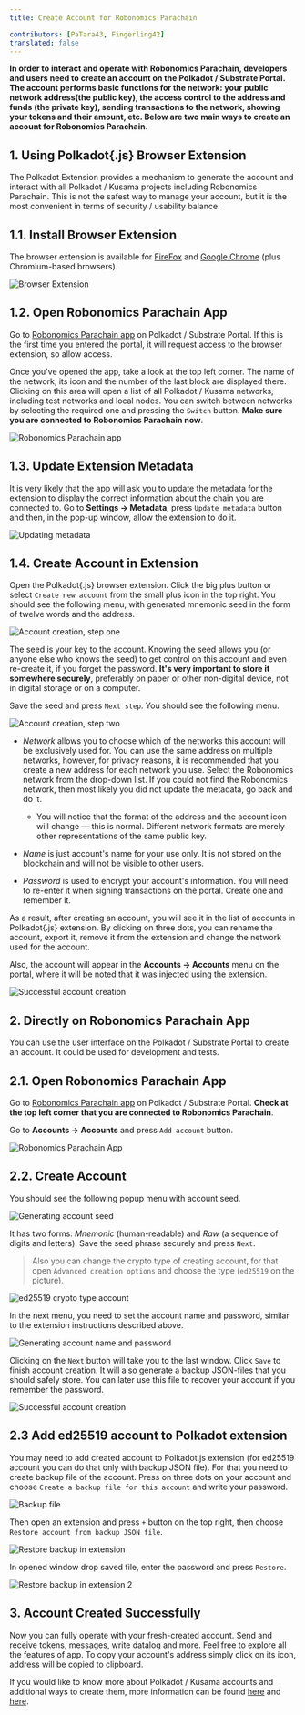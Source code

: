 ```yaml
---
title: Create Account for Robonomics Parachain 

contributors: [PaTara43, Fingerling42]
translated: false
---
```


**In order to interact and operate with Robonomics Parachain, developers and users need to create an account on the Polkadot / Substrate Portal. The account performs basic functions for the network: your public network address(the public key), the access control to the address and funds (the private key), sending transactions to the network, showing your tokens and their amount, etc. Below are two main ways to create an account for Robonomics Parachain.**

## 1. Using Polkadot{.js} Browser Extension

The Polkadot Extension provides a mechanism to generate the account and interact with all Polkadot / Kusama projects including Robonomics Parachain. This is not the safest way to manage your account, but it is the most convenient in terms of security / usability balance.

## 1.1. Install Browser Extension

The browser extension is available for [FireFox](https://addons.mozilla.org/en-US/firefox/addon/polkadot-js-extension) and [Google Chrome](https://chrome.google.com/webstore/detail/polkadot%7Bjs%7D-extension/mopnmbcafieddcagagdcbnhejhlodfdd?hl=en) (plus Chromium-based browsers).

![Browser Extension](../images/creating-an-account/1.1-polkadot-extension.png "Browser Extension")

## 1.2. Open Robonomics Parachain App

Go to [Robonomics Parachain app](https://polkadot.js.org/apps/?rpc=wss%3A%2F%2Fkusama.rpc.robonomics.network%2F#/) on Polkadot / Substrate Portal. If this is the first time you entered the portal, it will request access to the browser extension, so allow access. 

Once you've opened the app, take a look at the top left corner. The name of the network, its icon and the number of the last block are displayed there. Clicking on this area will open a list of all Polkadot / Kusama networks, including test networks and local nodes. You can switch between networks by selecting the required one and pressing the `Switch` button. **Make sure you are connected to Robonomics Parachain now**. 

![Robonomics Parachain app](../images/creating-an-account/1.2-robonomics-app.png "Robonomics Parachain app")

## 1.3. Update Extension Metadata

It is very likely that the app will ask you to update the metadata for the extension to display the correct information about the chain you are connected to. Go to **Settings -> Metadata**, press `Update metadata` button and then, in the pop-up window, allow the extension to do it. 

![Updating metadata](../images/creating-an-account/1.3-metadata-update.png "Updating metadata")

## 1.4. Create Account in Extension

Open the Polkadot{.js} browser extension. Click the big plus button or select `Create new account` from the small plus icon in the top right. You should see the following menu, with generated mnemonic seed in the form of twelve words and the address. 

![Account creation, step one](../images/creating-an-account/1.4-create-account-step-1.png "Account creation, step one")

The seed is your key to the account. Knowing the seed allows you (or anyone else who knows the seed) to get control on this account and even re-create it, if you forget the password. **It's very important to store it somewhere securely**, preferably on paper or other non-digital device, not in digital storage or on a computer. 

Save the seed and press `Next step`. You should see the following menu.

![Account creation, step two](../images/creating-an-account/1.5-create-account-step-2.png "Account creation, step two")

- *Network* allows you to choose which of the networks this account will be exclusively used for. You can use the same address on multiple networks, however, for privacy reasons, it is recommended that you create a new address for each network you use. 
Select the Robonomics network from the drop-down list. If you could not find the Robonomics network, then most likely you did not update the metadata, go back and do it.

    - You will notice that the format of the address and the account icon will change — this is normal. Different network formats are merely other representations of the same public key. 

- *Name* is just account's name for your use only. It is not stored on the blockchain and will not be visible to other users. 

- *Password* is used to encrypt your account's information. You will need to re-enter it when signing transactions on the portal. Create one and remember it.

As a result, after creating an account, you will see it in the list of accounts in Polkadot{.js} extension. By clicking on three dots, you can rename the account, export it, remove it from the extension and change the network used for the account. 

Also, the account will appear in the **Accounts -> Accounts** menu on the portal, where it will be noted that it was injected using the extension.

![Successful account creation](../images/creating-an-account/1.6-account-injected.png "Successful account creation")


## 2. Directly on Robonomics Parachain App

You can use the user interface on the Polkadot / Substrate Portal to create an account. It could be used for development and tests. 

## 2.1. Open Robonomics Parachain App

Go to [Robonomics Parachain app](https://polkadot.js.org/apps/?rpc=wss%3A%2F%2Fkusama.rpc.robonomics.network%2F#/) on Polkadot / Substrate Portal. **Check at the top left corner that you are connected to Robonomics Parachain**.  

Go to **Accounts -> Accounts** and press `Add account` button. 

![Robonomics Parachain App](../images/creating-an-account/2.1-robonomics-app-main-view.png "Robonomics Parachain App")

## 2.2. Create Account

You should see the following popup menu with account seed. 

![Generating account seed](../images/creating-an-account/2.2-robonomics-app-seed.png "Generating account seed")

It has two forms: *Mnemonic* (human-readable) and *Raw* (a sequence of digits and letters). Save the seed phrase securely and press `Next`.

> Also you can change the crypto type of creating account, for that open `Advanced creation options` and choose the type (`ed25519` on the picture).

![ed25519 crypto type account](../images/creating-an-account/ed-account.jpg)

In the next menu, you need to set the account name and password, similar to the extension instructions described above.

![Generating account name and password](../images/creating-an-account/2.3-robonomics-app-name-pass.png "Generating account name and password")

Clicking on the `Next` button will take you to the last window. Click `Save` to finish account creation. It will also generate a backup JSON-files that you should safely store. You can later use this file to recover your account if you remember the password.

![Successful account creation](../images/creating-an-account/2.4-robonomics-app-account-created.png "Successful account creation")

## 2.3 Add ed25519 account to Polkadot extension

You may need to add created account to Polkadot.js extension (for ed25519 account you can do that only with backup JSON file). For that you need to create backup file of the account. Press on three dots on your account and choose `Create a backup file for this account` and write your password.

![Backup file](../images/creating-an-account/backup-file.jpg)

Then open an extension and press `+` button on the top right, then choose `Restore account from backup JSON file`.

![Restore backup in extension](../images/creating-an-account/extention-add-backup.jpg)

In opened window drop saved file, enter the password and press `Restore`.

![Restore backup in extension 2](../images/creating-an-account/file-backup.jpg)

## 3. Account Сreated Successfully 

Now you can fully operate with your fresh-created account. Send and receive tokens, messages, write datalog and more. Feel free to explore all the features of app. To copy your account's address simply click on its icon, address will be copied to clipboard. 

If you would like to know more about Polkadot / Kusama accounts and additional ways to create them, more information can be found [here](https://wiki.polkadot.network/docs/learn-accounts) and [here](https://wiki.polkadot.network/docs/learn-account-generation).
